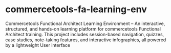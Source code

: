 # commercetools-fa-learning-env
Commercetools Functional Architect Learning Environment – An interactive, structured, and hands-on learning platform for commercetools Functional Architect training. This project includes session-based navigation, quizzes, case studies, note-taking features, and interactive infographics, all powered by a lightweight User interface
